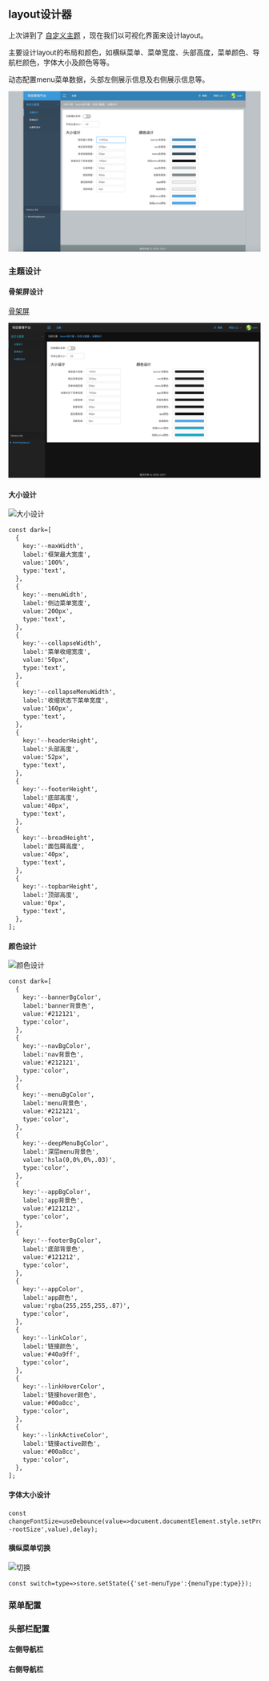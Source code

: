 ## layout设计器

上次讲到了 [自定义主题](./layout.md) ，现在我们以可视化界面来设计layout。

主要设计layout的布局和颜色，如横纵菜单、菜单宽度、头部高度，菜单颜色、导航栏颜色，字体大小及颜色等等。

动态配置menu菜单数据，头部左侧展示信息及右侧展示信息等。

![theme](./theme.jpg)

### 主题设计

#### 骨架屏设计

[骨架屏](./骨架屏.md)

![dark](./dark.jpg)

#### 大小设计

![大小设计](./size.gif)

```
const dark=[
  {
    key:'--maxWidth',
    label:'框架最大宽度',
    value:'100%',
    type:'text',
  },
  {
    key:'--menuWidth',
    label:'侧边菜单宽度',
    value:'200px',
    type:'text',
  },
  {
    key:'--collapseWidth',
    label:'菜单收缩宽度',
    value:'50px',
    type:'text',
  },
  {
    key:'--collapseMenuWidth',
    label:'收缩状态下菜单宽度',
    value:'160px',
    type:'text',
  },
  {
    key:'--headerHeight',
    label:'头部高度',
    value:'52px',
    type:'text',
  },
  {
    key:'--footerHeight',
    label:'底部高度',
    value:'40px',
    type:'text',
  },
  {
    key:'--breadHeight',
    label:'面包屑高度',
    value:'40px',
    type:'text',
  },
  {
    key:'--topbarHeight',
    label:'顶部高度',
    value:'0px',
    type:'text',
  },
];

```

#### 颜色设计

![颜色设计](./color.gif)

```
const dark=[
  {
    key:'--bannerBgColor',
    label:'banner背景色',
    value:'#212121',
    type:'color',
  },
  {
    key:'--navBgColor',
    label:'nav背景色',
    value:'#212121',
    type:'color',
  },
  {
    key:'--menuBgColor',
    label:'menu背景色',
    value:'#212121',
    type:'color',
  },
  {
    key:'--deepMenuBgColor',
    label:'深层menu背景色',
    value:'hsla(0,0%,0%,.03)',
    type:'color',
  },
  {
    key:'--appBgColor',
    label:'app背景色',
    value:'#121212',
    type:'color',
  },
  {
    key:'--footerBgColor',
    label:'底部背景色',
    value:'#121212',
    type:'color',
  },
  {
    key:'--appColor',
    label:'app颜色',
    value:'rgba(255,255,255,.87)',
    type:'color',
  },
  {
    key:'--linkColor',
    label:'链接颜色',
    value:'#40a9ff',
    type:'color',
  },
  {
    key:'--linkHoverColor',
    label:'链接hover颜色',
    value:'#00a8cc',
    type:'color',
  },
  {
    key:'--linkActiveColor',
    label:'链接active颜色',
    value:'#00a8cc',
    type:'color',
  },
];

```
#### 字体大小设计

```
const changeFontSize=useDebounce(value=>document.documentElement.style.setProperty('--rootSize',value),delay);

```

#### 横纵菜单切换

![切换](./switch.gif)

```
const switch=type=>store.setState({'set-menuType':{menuType:type}});

```

### 菜单配置

### 头部栏配置

#### 左侧导航栏

#### 右侧导航栏